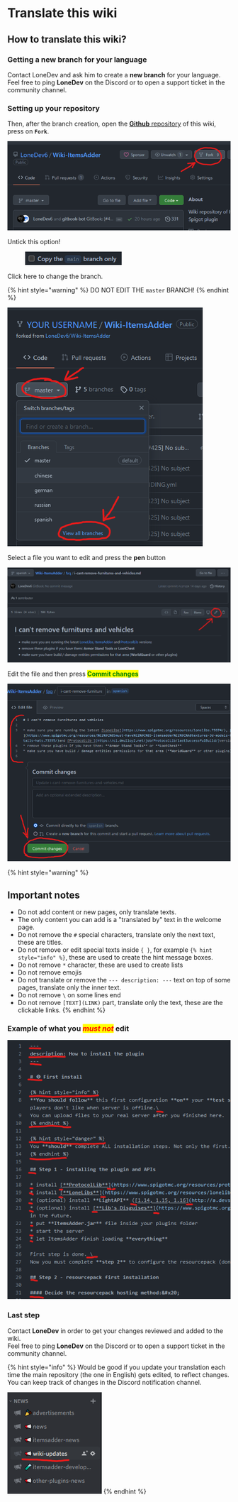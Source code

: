 # Translate this wiki

## How to translate this wiki?

### Getting a new branch for your language

Contact LoneDev and ask him to create a **new branch** for your language.\
Feel free to ping **LoneDev** on the Discord or to open a support ticket in the community channel.

### Setting up your repository

Then, after the branch creation, open the [**Github** repository](https://github.com/LoneDev6/Wiki-ItemsAdder) of this wiki, press on **`Fork`**.

![](<../.gitbook/assets/image (81).png>)

Untick this option!

<figure><img src="../.gitbook/assets/image (87).png" alt=""><figcaption></figcaption></figure>

Click here to change the branch.

{% hint style="warning" %}
DO NOT EDIT THE `master` BRANCH!
{% endhint %}

![](<../.gitbook/assets/image (101).png>)

Select a file you want to edit and press the **pen** button

![](<../.gitbook/assets/image (154).png>)

Edit the file and then press <mark style="color:green;">**Commit changes**</mark>

![](<../.gitbook/assets/image (69).png>)

{% hint style="warning" %}
## Important notes

* Do not add content or new pages, only translate texts.
* The only content you can add is a "translated by" text in the welcome page.
* Do not remove the `#` special characters, translate only the next text, these are titles.
* Do not remove or edit special texts inside `{ }`, for example `{% hint style="info" %}`, these are used to create the hint message boxes.
* Do not remove `*` character, these are used to create lists
* Do not remove emojis
* Do not translate or remove the `--- description: ---` text on top of some pages, translate only the inner text.
* Do not remove `\` on some lines end
* Do not remove `[TEXT](LINK)` part, translate only the text, these are the clickable links.
{% endhint %}

### Example of what you _<mark style="color:red;">must not</mark>_ edit

![](<../.gitbook/assets/image (109).png>)

### Last step

Contact **LoneDev** in order to get your changes reviewed and added to the wiki.\
Feel free to ping **LoneDev** on the Discord or to open a support ticket in the community channel.

{% hint style="info" %}
Would be good if you update your translation each time the main repository (the one in English) gets edited, to reflect changes.\
You can keep track of changes in the Discord notification channel.

![](<../.gitbook/assets/image (98).png>)
{% endhint %}
